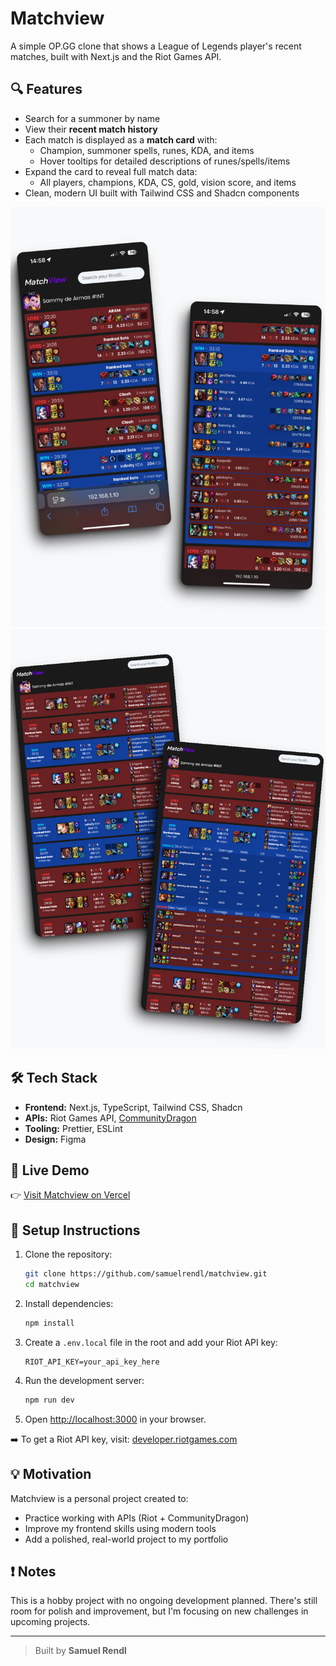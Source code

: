 # Matchview

A simple OP.GG clone that shows a League of Legends player's recent matches, built with Next.js and the Riot Games API.

## 🔍 Features

- Search for a summoner by name
- View their **recent match history**
- Each match is displayed as a **match card** with:
  - Champion, summoner spells, runes, KDA, and items
  - Hover tooltips for detailed descriptions of runes/spells/items
- Expand the card to reveal full match data:
  - All players, champions, KDA, CS, gold, vision score, and items
- Clean, modern UI built with Tailwind CSS and Shadcn components

<div align="center">
  <img src="/screenshots/mobile.png" alt="Mobile view" width="600" />
</div>

<div align="center">
  <img src="/screenshots/desktop.png" alt="Desktop view" width="600" />
</div>

## 🛠️ Tech Stack

- **Frontend:** Next.js, TypeScript, Tailwind CSS, Shadcn
- **APIs:** Riot Games API, [CommunityDragon](https://communitydragon.org/)
- **Tooling:** Prettier, ESLint
- **Design:** Figma

## 🚀 Live Demo

👉 [Visit Matchview on Vercel](https://match-view.vercel.app)

## 🧪 Setup Instructions

1. Clone the repository:

   ```bash
   git clone https://github.com/samuelrendl/matchview.git
   cd matchview
   ```

2. Install dependencies:

   ```bash
   npm install
   ```

3. Create a `.env.local` file in the root and add your Riot API key:

   ```env
   RIOT_API_KEY=your_api_key_here
   ```

4. Run the development server:

   ```bash
   npm run dev
   ```

5. Open [http://localhost:3000](http://localhost:3000) in your browser.

➡️ To get a Riot API key, visit: [developer.riotgames.com](https://developer.riotgames.com)

## 💡 Motivation

Matchview is a personal project created to:

- Practice working with APIs (Riot + CommunityDragon)
- Improve my frontend skills using modern tools
- Add a polished, real-world project to my portfolio

## ❗ Notes

This is a hobby project with no ongoing development planned. There's still room for polish and improvement, but I'm focusing on new challenges in upcoming projects.

---

> Built by **Samuel Rendl**

